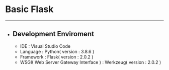<h1>Basic Flask</h1>
<hr>
<ul>
  <li>
    <h2>Development Enviroment</h2>
    <ul>
      <li>IDE : Visual Studio Code</li>
      <li>Language : Python( version : 3.8.6 )</li>
      <li>Framework : Flask( version : 2.0.2 )</li>
      <li>WSGI( Web Server Gateway Interface ) : Werkzeug( version : 2.0.2 )</li>
    <ul>
  </li>
</ul>

